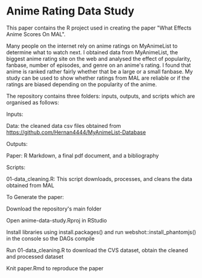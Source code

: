 # Anime Rating Data Study

This paper contains the R project used in creating the paper "What Effects Anime Scores On MAL".

Many people on the internet rely on anime ratings on MyAnimeList to determine what to watch next. I obtained data from MyAnimeList, the biggest anime rating site on the web and analysed the effect of popularity, fanbase, number of episodes, and genre on an anime's rating. I found that anime is ranked rather fairly whether that be a large or a small fanbase. My study can be used to show whether ratings from MAL are reliable or if the ratings are biased depending on the popularity of the anime.

The repository contains three folders: inputs, outputs, and scripts which are organised as follows:

Inputs: 
  
  Data: the cleaned data csv files obtained from https://github.com/Hernan4444/MyAnimeList-Database

Outputs:
  
  Paper: R Markdown, a final pdf document, and a bibliography

Scripts:
  
  01-data_cleaning.R: This script downloads, processes, and cleans the data obtained from MAL

To Generate the paper:
  
  Download the repository's main folder
  
  Open anime-data-study.Rproj in RStudio
  
  Install libraries using install.packages() and run webshot::install_phantomjs() in the console so the DAGs compile
  
  Run 01-data_cleaning.R to download the CVS dataset, obtain the cleaned and processed dataset
  
  Knit paper.Rmd to reproduce the paper
